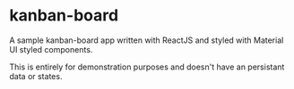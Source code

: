 # kanban-board
A sample kanban-board app written with ReactJS and styled with Material UI styled components.

This is entirely for demonstration purposes and doesn't have an persistant data or states.